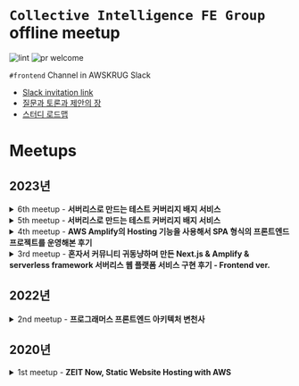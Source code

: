 # `Collective Intelligence FE Group` offline meetup

![lint](https://github.com/public-frontend-group/meetup/workflows/lint/badge.svg)
![pr welcome](https://img.shields.io/badge/issues-welcome-18ffff.svg)

`#frontend` Channel in AWSKRUG Slack

- [Slack invitation link](http://slack.awskr.org)
- [질문과 토론과 제안의 장](https://github.com/public-frontend-group/meetup/issues)
- [스터디 로드맵](https://github.com/orgs/public-frontend-group/projects/1)

# Meetups

## 2023년 

<details>
  <summary>6th meetup - <b>서버리스로 만드는 테스트 커버리지 배지 서비스</b></summary>

  ### `6th meetup`
  - **주최**
    - [2023년 04월 05일 / 프로그래머스](https://www.meetup.com/ko-KR/awskrug/events/292358230/)
  - **주제**
    - 발표
      - [`Florian Ludot (Florian Ludot@Slack)`](https://florianldt.com/)님 - [스토리북: UI 개발 프로세스를 간소화시키는 스토리북 전반적인 소개](https://docs.google.com/presentation/d/1t3Hcpeo_DfmhtbEs1JKas-tOlagahEpp)


  &nbsp;&nbsp;&nbsp;&nbsp;&nbsp;&nbsp;&nbsp;&nbsp;
  <img src="https://scontent-ssn1-1.xx.fbcdn.net/v/t39.30808-6/336269517_185298034308637_675844167759478748_n.jpg?_nc_cat=104&ccb=1-7&_nc_sid=5cd70e&_nc_ohc=CvwrkHjHfecAX9_dL9_&_nc_ht=scontent-ssn1-1.xx&oh=00_AfC1FkhJX1kexMZTybP1nUKRaPY3Dn10rTC_ynG85lY0wg&oe=6434E61D" width="350"/>
  <img src="https://scontent-ssn1-1.xx.fbcdn.net/v/t39.30808-6/336670055_559839062907721_7253057857121961629_n.jpg?_nc_cat=103&ccb=1-7&_nc_sid=5cd70e&_nc_ohc=itO8cvnktY4AX-90WZ7&_nc_ht=scontent-ssn1-1.xx&oh=00_AfCVqvORNIhzT1C_DmbWsrps5S7yvUlO-SICSnoiaJXB5g&oe=643553C4" width="350"/>
  <br>
  &nbsp;&nbsp;&nbsp;&nbsp;&nbsp;&nbsp;&nbsp;&nbsp;
  <img src="https://scontent-ssn1-1.xx.fbcdn.net/v/t39.30808-6/336211032_139929648843390_4060500472326014533_n.jpg?_nc_cat=110&ccb=1-7&_nc_sid=5cd70e&_nc_ohc=MW8MZigP9N8AX__ndtL&_nc_ht=scontent-ssn1-1.xx&oh=00_AfAOzvyTHF8vGBM03RN24P5_6HCiCu8MOv-rCWxjBXQoUA&oe=6434D089" width="350"/>
  <img src="https://scontent-ssn1-1.xx.fbcdn.net/v/t39.30808-6/336532398_581787884014898_8472105990660617117_n.jpg?_nc_cat=102&ccb=1-7&_nc_sid=5cd70e&_nc_ohc=Zzh1j765tNYAX-eKE85&_nc_ht=scontent-ssn1-1.xx&oh=00_AfAs4y1dP_09iGY_yb7M8sG1yyHXMSnU3HXzsC1AZEbXJQ&oe=6434E81D" width="350"/>
</details>

<details>
  <summary>5th meetup - <b>서버리스로 만드는 테스트 커버리지 배지 서비스</b></summary>

  ### `5th meetup`
  - **주최**
    - [2023년 03월 08일 / 프로그래머스](https://www.meetup.com/ko-KR/awskrug/events/291635141/)
  - **주제**
    - 발표
      - [`박성천 (Park Sungchun@Slack)`](https://www.meetup.com/ko-KR/awskrug/members/379333254/profile)님 - [서버리스로 만드는 테스트 커버리지 배지 서비스](./keynotes/230308_serverless_test_coverage_badge_service.pdf)
      - **발표 코드**: https://gitlab.com/new.sungchuni/coverages


  &nbsp;&nbsp;&nbsp;&nbsp;&nbsp;&nbsp;&nbsp;&nbsp;
  <img src="https://secure.meetupstatic.com/photos/event/8/0/d/1/highres_511172977.webp?w=1920" width="350"/>
</details>

<details>
  <summary>4th meetup - <b>AWS Amplify의 Hosting 기능을 사용해서 SPA 형식의 프론트엔드 프로젝트를 운영해본 후기</b></summary>

  ### `4th meetup`
  - **주최**
    - [2023년 02월 01일 / 프로그래머스](https://www.meetup.com/ko-KR/awskrug/events/291017042)
  - **주제**
    - Lightening Talk
      - 김영익님 - 구디모임 소개, 라이트닝토크 사은품 증정
      - 박찬민님 - '이런 리더/동료/팀원과 일하고 싶다'에 대한 토론 & '코드리뷰에서 무엇을 신경쓰는가'에 대한 토론
    - 발표
      - [`박찬민(pcm@Slack)`](https://www.meetup.com/ko-KR/awskrug/members/224099023/profile)님 - [AWS Amplify의 Hosting 기능을 사용해서 SPA 형식의 프론트엔드 프로젝트를 운영해본 후기](https://www.slideshare.net/ChanMinPark12/spa-aws-amplify-hosting)


  &nbsp;&nbsp;&nbsp;&nbsp;&nbsp;&nbsp;&nbsp;&nbsp;
  <img src="https://secure.meetupstatic.com/photos/event/1/9/f/e/highres_510306654.webp?w=1920" width="350"/>
  <img src="https://secure.meetupstatic.com/photos/event/1/9/f/c/highres_510306652.webp?w=1920" width="350"/>
  <br>
  &nbsp;&nbsp;&nbsp;&nbsp;&nbsp;&nbsp;&nbsp;&nbsp;
  <img src="https://secure.meetupstatic.com/photos/event/1/a/0/c/highres_510306668.webp?w=1920" width="350"/>
  <img src="https://secure.meetupstatic.com/photos/event/1/a/0/b/highres_510306667.webp?w=1920" width="350"/>
</details>

<details>
  <summary>3rd meetup - <b>혼자서 커뮤니티 귀동냥하며 만든 Next.js & Amplify & serverless framework 서버리스 웹 플랫폼 서비스 구현 후기 - Frontend ver.</b></summary>

  ### `3rd meetup`
  - **주최**
    - [2023년 01월 04일 / 프로그래머스](https://www.meetup.com/ko-KR/awskrug/events/290439212/)
  - **주제**
    - Lightening Talk
      - 김태웅님 - 판교모임/자격증모임 소개
      - 최진영님 - AWS serverless 아키텍쳐 소개
      - 박찬민님 - "웹에서 사용자가 입력 못하는 값도 \<input\>으로 보여줄까?" 에 대한 토론
      - 성기동님 - DND 소개
    - 발표
      - [`박태성(geoseong@Slack)`](https://www.meetup.com/ko-KR/awskrug/members/184515293/profile/)님 - [혼자서 커뮤니티 귀동냥하며 만든 Next.js & Amplify & serverless framework 서버리스 웹 플랫폼 서비스 구현 후기 - Frontend ver.](https://www.slideshare.net/TaeSeongPark2/nextjs-amplify-serverless-framework-frontend-ver)


  &nbsp;&nbsp;&nbsp;&nbsp;&nbsp;&nbsp;&nbsp;&nbsp;
  <img src="https://secure.meetupstatic.com/photos/event/1/6/b/6/highres_509645814.webp?w=1920" width="350"/>
  <img src="https://secure.meetupstatic.com/photos/event/1/6/a/1/highres_509645793.webp?w=1920" width="350"/>
  <br>
  &nbsp;&nbsp;&nbsp;&nbsp;&nbsp;&nbsp;&nbsp;&nbsp;
  <img src="https://secure.meetupstatic.com/photos/event/1/6/b/8/highres_509645816.webp?w=1920" width="350"/>
  <img src="https://secure.meetupstatic.com/photos/event/1/6/b/e/highres_509645822.webp?w=1920" width="350"/>
  <br>
  &nbsp;&nbsp;&nbsp;&nbsp;&nbsp;&nbsp;&nbsp;&nbsp;
  <img src="https://secure.meetupstatic.com/photos/event/1/6/b/b/highres_509645819.webp?w=1920" width="350"/>
</details>

## 2022년

<details>
  <summary>2nd meetup - <b>프로그래머스 프론트엔드 아키텍처 변천사</b></summary>

  ### `2nd meetup`
  - **주최**
    - [2022년 12월 07일 / 프로그래머스](https://www.meetup.com/ko-KR/awskrug/events/289852920/)
  - **주제**
    - Lightening Talk
      - 오거나이저 소개, 모임운영방식 공유, 참가자 적극적인 토론 독려
    - 발표
      - [`김은수(Eunsu Kim@Slack)`](https://www.meetup.com/ko-KR/awskrug/members/370869556/profile/)님 - [프로그래머스 프론트엔드 아키텍처 변천사: 좋은 개발 경험을 찾아서](https://www.slideshare.net/PeterEunsuKim/ss-254807863)


  &nbsp;&nbsp;&nbsp;&nbsp;&nbsp;&nbsp;&nbsp;&nbsp;
  <img src="https://secure.meetupstatic.com/photos/event/c/b/e/c/highres_509092204.webp?w=1920" width="350"/>
  <img src="https://secure.meetupstatic.com/photos/event/c/b/f/2/highres_509092210.webp?w=1920" width="350"/>
  <br>
  &nbsp;&nbsp;&nbsp;&nbsp;&nbsp;&nbsp;&nbsp;&nbsp;
  <img src="https://secure.meetupstatic.com/photos/event/c/b/e/b/highres_509092203.webp?w=1920" width="350"/>
  <img src="https://secure.meetupstatic.com/photos/event/9/f/b/e/highres_509080894.webp?w=1920" width="350"/>
  <br>
  &nbsp;&nbsp;&nbsp;&nbsp;&nbsp;&nbsp;&nbsp;&nbsp;
  <img src="https://secure.meetupstatic.com/photos/event/c/b/e/e/highres_509092206.webp?w=1920" width="350"/>
</details>

## 2020년
<details>
  <summary>1st meetup - <b>ZEIT Now, Static Website Hosting with AWS</b></summary>

  ### `1st meetup`
  - **주최**
    - [2020년 02월 10일 / AWS(12F, GS Tower)](https://www.meetup.com/ko-KR/awskrug/events/268417809/)
  - **주제**
    - 오리엔테이션
    - Lightening Talk
      - [`길병찬`]님 - ZEIT Now
    - 발표
      - [`박찬민(pcm@Slack)`](https://www.meetup.com/ko-KR/awskrug/members/224099023/profile)님 - [Static Website Hosting with AWS](https://www.slideshare.net/ChanMinPark12/static-website-hosting-with-aws-frontend-meetup)


  &nbsp;&nbsp;&nbsp;&nbsp;&nbsp;&nbsp;&nbsp;&nbsp;
  <img src="https://secure.meetupstatic.com/photos/event/4/7/4/9/highres_488958249.webp?w=350" width="350"/>
  <img src="https://secure.meetupstatic.com/photos/event/4/7/6/8/highres_488958280.webp?w=350" width="350"/>
  <br>
  &nbsp;&nbsp;&nbsp;&nbsp;&nbsp;&nbsp;&nbsp;&nbsp;
  <img src="https://secure.meetupstatic.com/photos/event/4/7/6/e/highres_488958286.webp?w=350" width="350"/>
  <img src="https://secure.meetupstatic.com/photos/event/4/7/6/f/highres_488958287.webp?w=350" width="350"/>
  <br>
  &nbsp;&nbsp;&nbsp;&nbsp;&nbsp;&nbsp;&nbsp;&nbsp;
  <img src="https://secure.meetupstatic.com/photos/event/4/7/6/c/highres_488958284.webp?w=350" width="350"/>
  <img src="https://secure.meetupstatic.com/photos/event/4/7/6/d/highres_488958285.webp?w=350" width="350"/>
</details>
